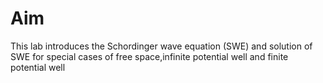 # Aim

This lab introduces the Schordinger wave equation (SWE) and solution of SWE for special cases of free space,infinite potential well and finite potential well
